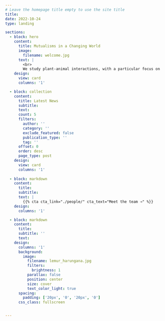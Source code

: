 ```yaml
---
# Leave the homepage title empty to use the site title
title:
date: 2022-10-24
type: landing

sections:
  - block: hero
    content:
      title: Mutualisms in a Changing World
      image:
        filename: welcome.jpg
      text: |
        <br>
        We study plant-animal interactions, with a particular focus on seed dispersal and frugivory. Many of our projects are geared towards documenting understudied interactions, assessing the structure of mutualisms at the individual-individual and species interaction levels, and examine how interactions are impacted by human-driven environmental change.
    design:
      view: card
      columns: '1'

  - block: collection
    content:
      title: Latest News
      subtitle:
      text:
      count: 5
      filters:
        author: ''
        category: ''
        exclude_featured: false
        publication_type: ''
        tag: ''
      offset: 0
      order: desc
      page_type: post
    design:
      view: card
      columns: '1'
  
  - block: markdown
    content:
      title:
      subtitle:
      text: |
        {{% cta cta_link="./people/" cta_text="Meet the team →" %}}
    design:
      columns: '1'

  - block: markdown
    content:
      title:
      subtitle: ''
      text:
    design:
      columns: '1'
      background:
        image: 
          filename: lemur_harungana.jpg
          filters:
            brightness: 1
          parallax: false
          position: center
          size: cover
          text_color_light: true
      spacing:
        padding: ['20px', '0', '20px', '0']
      css_class: fullscreen


---
```

